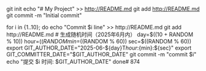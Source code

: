 git init
echo "# My Project" >> http://README.md
git add http://README.md
git commit -m "Initial commit"

for i in {1..10}; do
    echo "Commit $i line" >> http://README.md
    git add http://README.md
    # 生成随机时间（2025年6月内）
    day=$((10 + RANDOM % 10))
    hour=$((RANDOM % 24))
    min=$((RANDOM % 60))
    sec=$((RANDOM % 60))
    export GIT_AUTHOR_DATE="2025-06-${day}T${hour}:${min}:${sec}"
    export GIT_COMMITTER_DATE="$GIT_AUTHOR_DATE"
    git commit -m "commit $i"
    echo "提交 $i 时间: $GIT_AUTHOR_DATE"
done# 874
